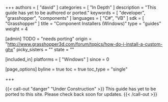 +++
authors = [ "david" ]
categories = [ "In Depth" ]
description = "This guide has yet to be authored or ported."
keywords = [ "developer", "grasshopper", "components" ]
languages = [ "C#", "VB" ]
sdk = [ "Grasshopper" ]
title = "Component Installers (Windows)"
type = "guides"
weight = 4

[admin]
TODO = "needs porting"
origin = "http://www.grasshopper3d.com/forum/topics/how-do-i-install-a-custom-ghx"
picky_sisters = ""
state = ""

[included_in]
platforms = [ "Windows" ]
since = 0

[page_options]
byline = true
toc = true
toc_type = "single"

+++


{{< call-out "danger" "Under Construction" >}}
This guide has yet to be ported to this site. Please check back soon for updates.
{{< /call-out >}}


